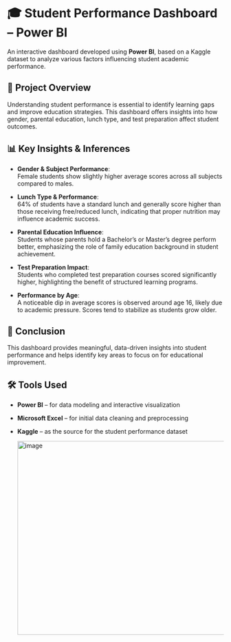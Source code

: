# 🎓 Student Performance Dashboard – Power BI

An interactive dashboard developed using **Power BI**, based on a Kaggle dataset to analyze various factors influencing student academic performance.

## 📌 Project Overview

Understanding student performance is essential to identify learning gaps and improve education strategies. This dashboard offers insights into how gender, parental education, lunch type, and test preparation affect student outcomes.

## 📊 Key Insights & Inferences

- **Gender & Subject Performance**:  
  Female students show slightly higher average scores across all subjects compared to males.

- **Lunch Type & Performance**:  
  64% of students have a standard lunch and generally score higher than those receiving free/reduced lunch, indicating that proper nutrition may influence academic success.

- **Parental Education Influence**:  
  Students whose parents hold a Bachelor’s or Master’s degree perform better, emphasizing the role of family education background in student achievement.

- **Test Preparation Impact**:  
  Students who completed test preparation courses scored significantly higher, highlighting the benefit of structured learning programs.

- **Performance by Age**:  
  A noticeable dip in average scores is observed around age 16, likely due to academic pressure. Scores tend to stabilize as students grow older.

## 🧠 Conclusion

This dashboard provides meaningful, data-driven insights into student performance and helps identify key areas to focus on for educational improvement.

## 🛠️ Tools Used

- **Power BI** – for data modeling and interactive visualization  
- **Microsoft Excel** – for initial data cleaning and preprocessing  
- **Kaggle** – as the source for the student performance dataset

  <img width="800" height="451" alt="image" src="https://github.com/user-attachments/assets/dca39a44-4a1a-43ef-bee4-516985fdc114" />
